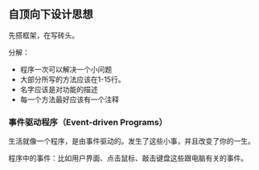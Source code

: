 ## 自顶向下设计思想

先搭框架，在写砖头。

分解：

- 程序一次可以解决一个小问题
- 大部分所写的方法应该在1-15行。
- 名字应该是对功能的描述
- 每一个方法最好应该有一个注释

### 事件驱动程序（Event-driven Programs）

生活就像一个程序，是由事件驱动的。发生了这些小事，并且改变了你的一生。

程序中的事件：比如用户界面、点击鼠标、敲击键盘这些跟电脑有关的事件。